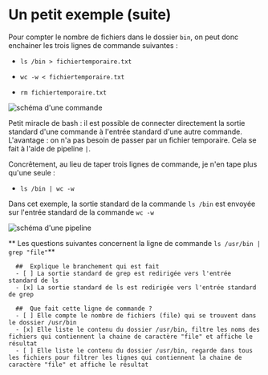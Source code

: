 # Un petit exemple (suite)

Pour compter le nombre de fichiers dans le dossier `bin`, on peut donc enchainer les trois lignes de commande suivantes :

* `ls /bin > fichiertemporaire.txt`

* `wc -w < fichiertemporaire.txt`

* `rm fichiertemporaire.txt`

<img src="./assets/enchainement.png" alt="schéma d'une commande"/>

Petit miracle de bash : il est possible de connecter directement la sortie standard d'une commande à l'entrée standard d'une autre commande.
L'avantage : on n'a pas besoin de passer par un fichier temporaire.
Cela se fait à l'aide de pipeline `|`.

Concrêtement, au lieu de taper trois lignes de commande, je n'en tape plus qu'une seule :

* `ls /bin | wc -w`

Dans cet exemple, la sortie standard de la commande `ls /bin` est envoyée sur l'entrée standard de la commande `wc -w`

<img src="./assets/pipe1.png" alt="schéma d'une pipeline"/>

** Les questions suivantes concernent la ligne de commande `ls /usr/bin | grep "file"`**

```{quizdown} 
  ##  Explique le branchement qui est fait 
  - [ ] La sortie standard de grep est redirigée vers l'entrée standard de ls
  - [x] La sortie standard de ls est redirigée vers l'entrée standard de grep
```

```{quizdown} 
  ##  Que fait cette ligne de commande ? 
  - [ ] Elle compte le nombre de fichiers (file) qui se trouvent dans le dossier /usr/bin
  - [x] Elle liste le contenu du dossier /usr/bin, filtre les noms des fichiers qui contiennent la chaine de caractère "file" et affiche le résultat
  - [ ] Elle liste le contenu du dossier /usr/bin, regarde dans tous les fichiers pour filtrer les lignes qui contiennent la chaine de caractère "file" et affiche le résultat
```

